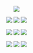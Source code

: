 
<p align="center">
<img src=https://cdn.discordapp.com/attachments/1100760404558348410/1221205980445016094/output-onlinegiftools_2.gif?ex=6611bbb2&is=65ff46b2&hm=cef50ff2f75aec79f9a2af2ff6e3ad3c49aceb1cbb25452ba7d40acd83ee87c3&>
<p align="center">
<img src=https://gifcity.carrd.co/assets/images/gallery14/d8c367c0.gif?v=26dffab5> <img src=https://gifcity.carrd.co/assets/images/gallery23/d2798764.gif?v=26dffab5> <img src=https://gifcity.carrd.co/assets/images/gallery14/94d8a931.gif?v=26dffab5>
<p align="center">
<img src=https://gifcity.carrd.co/assets/images/gallery23/d6d45d61.gif?v=26dffab5> <img src=https://gifcity.carrd.co/assets/images/gallery23/1646719d.gif?v=26dffab5> <img src=https://gifcity.carrd.co/assets/images/gallery23/ec474dc5.gif?v=26dffab5 >
<p align="center">
<img src=https://gifcity.carrd.co/assets/images/gallery59/adafe7dc.png?v=26dffab5 > <img src=https://gifcity.carrd.co/assets/images/gallery59/64918deb.gif?v=26dffab5> <img src=https://gifcity.carrd.co/assets/images/gallery59/3e8a7601.png?v=26dffab5>
